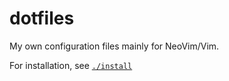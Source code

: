 # dotfiles

My own configuration files mainly for NeoVim/Vim.

For installation, see [`./install`](./install/)
